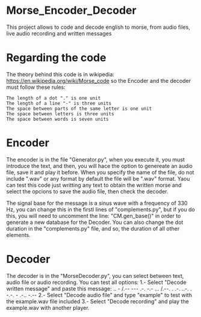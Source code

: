 # Morse_Encoder_Decoder
This project allows to code and decode english to morse, from audio files, live audio recording and written messages
# Regarding the code
The theory behind this code is in wikipedia: https://en.wikipedia.org/wiki/Morse_code
so the Encoder and the decoder must follow these rules:

    The length of a dot "." is one unit
    The length of a line "-" is three units
    The space between parts of the same letter is one unit
    The space between letters is three units
    The space between words is seven units

# Encoder

The encoder is in the file "Generator.py", when you execute it, you must introduce the text, and then, you will hace the option to genereate an audio file, save it and play it before. When you specify the name of the file, do not include ".wav" or any format by default the file will be ".wav" format. Yaou can test this code just writting any text to obtain the written morse and select the opcions to save the audio file, then check the decoder.

The signal base for the message is a sinus wave with a frequency of 330 Hz, you can change this in the firstl lines of "complements.py", but if you do this, you will need to uncomment the line: "CM.gen_base()" in order to generate a new database for the Decoder. You can also change the dot duration in the "complements.py" file, and so, the duration of all other elements.

# Decoder 
The decoder is in the "MorseDecoder.py", you can select between text, audio file or audio recording.
You can test all options:
1.- Select "Decode written message" and paste this message: .. - /.-- --- .-. -.- ... /.--. . .-. ..-. . -.-. - .-.. -.--
2.- Select "Decode audio file" and type "example" to test with the example.wav file included
3.- Select "Decode recording" and play the example.wav with another player.
